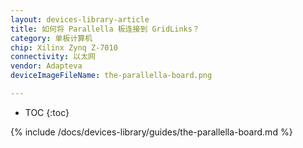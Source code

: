 ```yaml
---
layout: devices-library-article
title: 如何将 Parallella 板连接到 GridLinks？
category: 单板计算机
chip: Xilinx Zynq Z-7010
connectivity: 以太网
vendor: Adapteva
deviceImageFileName: the-parallella-board.png

---
```



* TOC
{:toc}

{% include /docs/devices-library/guides/the-parallella-board.md %}